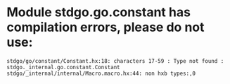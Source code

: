 # Module stdgo.go.constant has compilation errors, please do not use:
```
stdgo/go/constant/Constant.hx:18: characters 17-59 : Type not found : stdgo._internal.go.constant.Constant
stdgo/_internal/internal/Macro.macro.hx:44: non hxb types:,0

```

